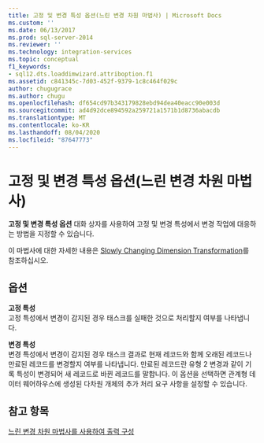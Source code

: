 ```yaml
---
title: 고정 및 변경 특성 옵션(느린 변경 차원 마법사) | Microsoft Docs
ms.custom: ''
ms.date: 06/13/2017
ms.prod: sql-server-2014
ms.reviewer: ''
ms.technology: integration-services
ms.topic: conceptual
f1_keywords:
- sql12.dts.loaddimwizard.attriboption.f1
ms.assetid: c841345c-7d03-452f-9379-1c8c464f029c
author: chugugrace
ms.author: chugu
ms.openlocfilehash: df654cd97b343179828ebd94dea40eacc90e003d
ms.sourcegitcommit: ad4d92dce894592a259721a1571b1d8736abacdb
ms.translationtype: MT
ms.contentlocale: ko-KR
ms.lasthandoff: 08/04/2020
ms.locfileid: "87647773"
---
```

# <a name="fixed-and-changing-attribute-options-slowly-changing-dimension-wizard"></a>고정 및 변경 특성 옵션(느린 변경 차원 마법사)
  **고정 및 변경 특성 옵션** 대화 상자를 사용하여 고정 및 변경 특성에서 변경 작업에 대응하는 방법을 지정할 수 있습니다.  
  
 이 마법사에 대한 자세한 내용은 [Slowly Changing Dimension Transformation](slowly-changing-dimension-transformation.md)를 참조하십시오.  
  
## <a name="options"></a>옵션  
 **고정 특성**  
 고정 특성에서 변경이 감지된 경우 태스크를 실패한 것으로 처리할지 여부를 나타냅니다.  
  
 **변경 특성**  
 변경 특성에서 변경이 감지된 경우 태스크 결과로 현재 레코드와 함께 오래된 레코드나 만료된 레코드를 변경할지 여부를 나타냅니다. 만료된 레코드란 유형 2 변경과 같이 기록 특성이 변경되어 새 레코드로 바뀐 레코드를 말합니다. 이 옵션을 선택하면 관계형 데이터 웨어하우스에 생성된 다차원 개체의 추가 처리 요구 사항을 설정할 수 있습니다.  
  
## <a name="see-also"></a>참고 항목  
 [느린 변경 차원 마법사를 사용하여 출력 구성](configure-outputs-using-the-slowly-changing-dimension-wizard.md)  
  
  
